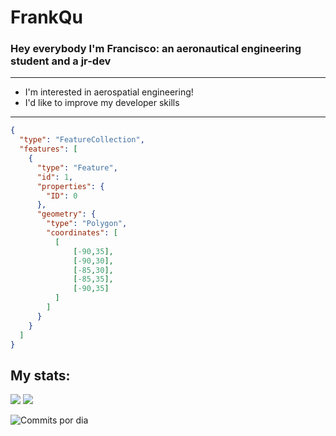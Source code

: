 # FrankQu
### Hey everybody I'm Francisco: an aeronautical engineering student and a jr-dev

---
- I'm interested in aerospatial engineering!
- I'd like to improve my developer skills
---
```geojson
{
  "type": "FeatureCollection",
  "features": [
    {
      "type": "Feature",
      "id": 1,
      "properties": {
        "ID": 0
      },
      "geometry": {
        "type": "Polygon",
        "coordinates": [
          [
              [-90,35],
              [-90,30],
              [-85,30],
              [-85,35],
              [-90,35]
          ]
        ]
      }
    }
  ]
}
```


## My stats:

<img src="https://github-readme-stats.vercel.app/api?username=FrankQu29"/>

<img src="https://github.com/FrankQu29/FrankQu29/graphs/commit-activity" />


![Commits por dia](.github/workflows/commits.png)
